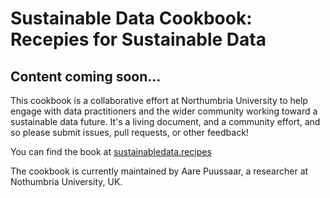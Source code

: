# Sustainable Data Cookbook: Recepies for Sustainable Data

## Content coming soon...

This cookbook is a collaborative effort at Northumbria University to help engage with data practitioners and the wider community working toward a sustainable data future. It's a living document, and a community effort, and so please submit issues, pull requests, or other feedback!

You can find the book at [sustainabledata.recipes](https://sustainabledata.recipes/)

The cookbook is currently maintained by Aare Puussaar, a researcher at Nothumbria University, UK.
